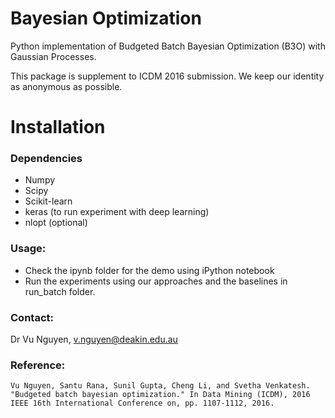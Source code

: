 # Bayesian Optimization

Python implementation of Budgeted Batch Bayesian Optimization (B3O) with Gaussian Processes.

This package is supplement to ICDM 2016 submission. We keep our identity as anonymous as possible.

Installation
============

### Dependencies
* Numpy
* Scipy
* Scikit-learn
* keras (to run experiment with deep learning)
* nlopt (optional)


### Usage:
* Check the ipynb folder for the demo using iPython notebook
* Run the experiments using our approaches and the baselines in run_batch folder.


### Contact:
Dr Vu Nguyen, v.nguyen@deakin.edu.au

### Reference:
    Vu Nguyen, Santu Rana, Sunil Gupta, Cheng Li, and Svetha Venkatesh. "Budgeted batch bayesian optimization." In Data Mining (ICDM), 2016 IEEE 16th International Conference on, pp. 1107-1112, 2016.
